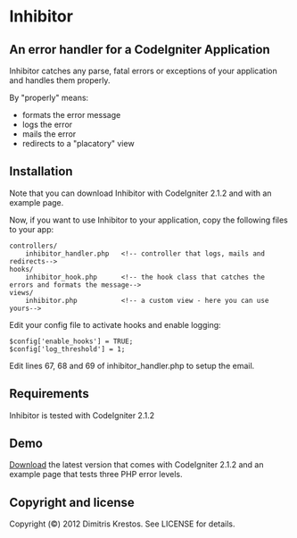 # Inhibitor

## An error handler for a CodeIgniter Application

Inhibitor catches any parse, fatal errors or exceptions of your application and handles them properly.

By "properly" means:

 - formats the error message
 - logs the error
 - mails the error
 - redirects to a "placatory" view

## Installation

Note that you can download Inhibitor with CodeIgniter 2.1.2 and with an example page.

Now, if you want to use Inhibitor to your application,
copy the following files to your app:

    controllers/
        inhibitor_handler.php   <!-- controller that logs, mails and redirects-->
    hooks/
        inhibitor_hook.php      <!-- the hook class that catches the errors and formats the message-->
    views/
        inhibitor.php           <!-- a custom view - here you can use yours-->

Edit your config file to activate hooks and enable logging:

    $config['enable_hooks'] = TRUE;
    $config['log_threshold'] = 1;

Edit lines 67, 68 and 69 of inhibitor_handler.php to setup the email.

## Requirements

Inhibitor is tested with CodeIgniter 2.1.2

## Demo

[Download][1] the latest version that comes with CodeIgniter 2.1.2 and an example page that tests three PHP error levels.

  [1]: https://bitbucket.org/vdw/inhibitor/get/bba9455842dc.zip

## Copyright and license

Copyright (©) 2012 Dimitris Krestos. See LICENSE for details.